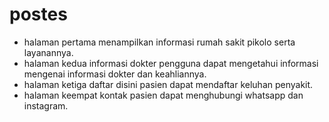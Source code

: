 # postes
- halaman pertama menampilkan informasi rumah sakit pikolo serta layanannya.
- halaman kedua informasi dokter pengguna dapat mengetahui informasi mengenai informasi dokter dan keahliannya.
- halaman ketiga daftar disini pasien dapat mendaftar keluhan penyakit.
- halaman keempat kontak pasien dapat menghubungi whatsapp dan instagram.
